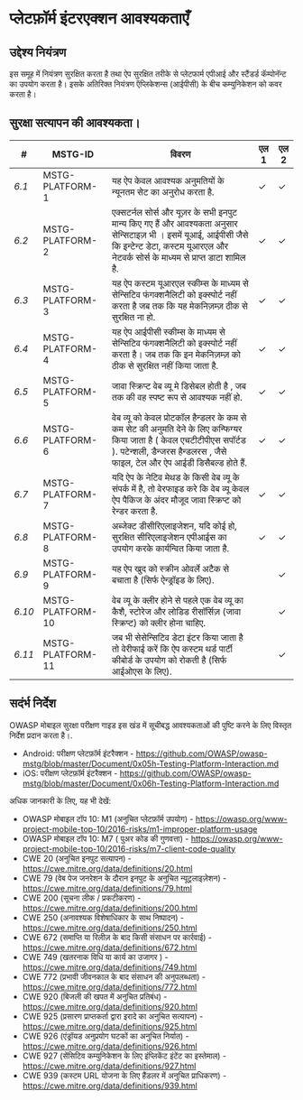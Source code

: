 # प्लेटफ़ॉर्म इंटरएक्शन आवश्यकताएँ

## उद्देश्य नियंत्रण

इस समूह में नियंत्रण सुरक्षित करता है तथा ऐप सुरक्षित तरीके से प्लेटफार्म एपीआई और स्टैंडर्ड कॅम्पोनॅन्ट का उपयोग करता है। इसके अतिरिक्त नियंत्रण  ऍप्लिकेशन्स (आईपीसी)  के बीच कम्युनिकेशन  को कवर करता है।

## सुरक्षा सत्यापन की आवश्यकता।

| # | MSTG-ID | विवरण | एल 1| एल 2 |
| -- | -------- | ---------------------- | - | - |
| *6.1* | MSTG-PLATFORM-1 | यह ऐप केवल आवश्यक अनुमतियों के न्यूनतम सेट का अनुरोध करता है. | ✓ | ✓ |
| *6.2* | MSTG-PLATFORM-2 | एक्सटर्नल सोर्स और यूज़र के सभी इनपुट मान्य किए गए हैं और आवश्यकता अनुसार सेन्सिटाइज़ भी । इसमें यूआई, आईपीसी जैसे कि इन्टेन्ट डेटा, कस्टम यूआरएल और नेटवर्क सोर्स के माध्यम से प्राप्त डाटा शामिल है. | ✓ | ✓ |
| *6.3* | MSTG-PLATFORM-3 | यह ऐप कस्टम यूआरएल स्कीम्स के माध्यम से सेन्सिटिव फंगक्शनैलिटी को इक्स्पोर्ट नहीं करता है जब तक कि यह मेकनिज़म्ज़ ठीक से सुरक्षित ना हो.  | ✓ | ✓ |
| *6.4* | MSTG-PLATFORM-4 | यह ऐप आईपीसी स्कीम्स के माध्यम से सेन्सिटिव फंगक्शनैलिटी को इक्स्पोर्ट नहीं करता है। जब तक कि इन मेकनिज़म्ज़ को ठीक से सुरक्षित नहीं किया जाता है. | ✓ | ✓ |
| *6.5* | MSTG-PLATFORM-5 | जावा स्क्रिप्ट वेब व्यू मे डिसेबल होती है , जब तक की वह स्पष्ट रूप से आवश्यक नहीं हो. | ✓ | ✓ |
| *6.6* | MSTG-PLATFORM-6 | वेब व्यू   को केवल प्रोटकॉल  हैन्डलर के कम से कम सेट की अनुमति देने के लिए कन्फिग्यर किया जाता है ( केवल एचटीटीपीएस   सपॉर्टड ). पटेन्शली, डैन्जरस   हैन्डलरस , जैसे   फाइल, टेल और ऐप  आईडी   डिसैबल्ड होते हैं. | ✓ | ✓ |
| *6.7* | MSTG-PLATFORM-7 | यदि ऐप   के  नेटिव  मेथड के  किसी वेब व्यू  के संपर्क में है, तो  वेरफाइड करे कि वेब व्यू  केवल ऐप  पैकिज के अंदर मौजूद जावा स्क्रिप्ट  को  रेन्डर करता है. | ✓ | ✓ |
| *6.8* | MSTG-PLATFORM-8 | अब्जेक्ट डीसीरिएलाइजेशन, यदि कोई हो, सुरक्षित सीरिएलाइजेशन एपीआईस का उपयोग करके कार्यन्वित किया जाता है. | ✓ | ✓ |
| *6.9* | MSTG-PLATFORM-9 | यह ऐप  खुद को स्क्रीन  ओवर्ले अटैक से बचाता है (सिर्फ  ऐन्ड्रॉइड के लिए). |  | ✓ |
| *6.10* | MSTG-PLATFORM-10 | वेब व्यू के क्लीर होने से पहले एक वेब व्यू का कैशै, स्टोरेज और लोडिड रीसॉर्सिज़ (जावा स्क्रिप्ट) को क्लीर होना चाहिए. |  | ✓ |
| *6.11* | MSTG-PLATFORM-11 | जब भी सेसेन्सिटिव डेटा इंटर किया जाता है तो वेरीफाई करें कि ऐप कस्टम थर्ड पार्टी कीबोर्ड के उपयोग को रोकती है (सिर्फ आईओएस के लिए). | | ✓ |

## सदंर्भ निर्देश

OWASP मोबाइल सुरक्षा परीक्षण गाइड इस खंड में सूचीबद्ध आवश्यकताओं की पुष्टि करने के लिए विस्तृत निर्देश प्रदान करता है।.

- Android: परीक्षण प्लेटफ़ॉर्म इंटरैक्शन - <https://github.com/OWASP/owasp-mstg/blob/master/Document/0x05h-Testing-Platform-Interaction.md>
- iOS: परीक्षण प्लेटफ़ॉर्म इंटरैक्शन  - <https://github.com/OWASP/owasp-mstg/blob/master/Document/0x06h-Testing-Platform-Interaction.md>

अधिक जानकारी के लिए, यह भी देखें:

- OWASP मोबाइल टॉप 10: M1 (अनुचित प्लेटफ़ॉर्म उपयोग) - <https://owasp.org/www-project-mobile-top-10/2016-risks/m1-improper-platform-usage>
- OWASP मोबाइल टॉप 10: M7 ( पुअर कोड की गुणवत्ता) - <https://owasp.org/www-project-mobile-top-10/2016-risks/m7-client-code-quality>
- CWE 20 (अनुचित इनपुट सत्यापन) - <https://cwe.mitre.org/data/definitions/20.html>
- CWE 79 (वेब पेज जनरेशन के दौरान इनपुट के अनुचित न्यूट्रलाइज़ेशन) - <https://cwe.mitre.org/data/definitions/79.html>
- CWE 200 (सूचना लीक / प्रकटीकरण) - <https://cwe.mitre.org/data/definitions/200.html>
- CWE 250 (अनावश्यक विशेषाधिकार के साथ निष्पादन) - <https://cwe.mitre.org/data/definitions/250.html>
- CWE 672 (समाप्ति या रिलीज़ के बाद किसी संसाधन पर कार्रवाई) - <https://cwe.mitre.org/data/definitions/672.html>
- CWE 749 (खतरनाक विधि या कार्य का उजागर ) - <https://cwe.mitre.org/data/definitions/749.html>
- CWE 772 (प्रभावी जीवनकाल के बाद संसाधन की अनुपलब्धता) - <https://cwe.mitre.org/data/definitions/772.html>
- CWE 920 (बिजली की खपत में अनुचित प्रतिबंध) - <https://cwe.mitre.org/data/definitions/920.html>
- CWE 925 (प्रसारण प्राप्तकर्ता द्वारा इरादे का अनुचित सत्यापन) - <https://cwe.mitre.org/data/definitions/925.html>
- CWE 926 (एंड्रॉयड अनुप्रयोग घटकों का अनुचित निर्यात) - <https://cwe.mitre.org/data/definitions/926.html>
- CWE 927 (सेंसिटिव कम्युनिकेशन के लिए इंप्लिकेंट इंटेंट का इस्तेमाल) - <https://cwe.mitre.org/data/definitions/927.html>
- CWE 939 (कस्टम URL योजना के लिए हैंडलर में अनुचित प्राधिकरण) - <https://cwe.mitre.org/data/definitions/939.html>
